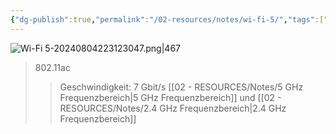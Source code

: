 ```yaml
---
{"dg-publish":true,"permalink":"/02-resources/notes/wi-fi-5/","tags":["netzwerk/wifi"]}
---
```


![Wi-Fi 5-20240804223123047.png|467](/img/user/02%20-%20RESOURCES/Files/IMG/Wi-Fi%205-20240804223123047.png)
>802.11ac
>>Geschwindigkeit: 7 Gbit/s
>>[[02 - RESOURCES/Notes/5 GHz Frequenzbereich\|5 GHz Frequenzbereich]] und [[02 - RESOURCES/Notes/2.4 GHz Frequenzbereich\|2.4 GHz Frequenzbereich]]
